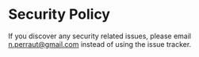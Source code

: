 # Security Policy

If you discover any security related issues, please email n.perraut@gmail.com instead of using the issue tracker.
